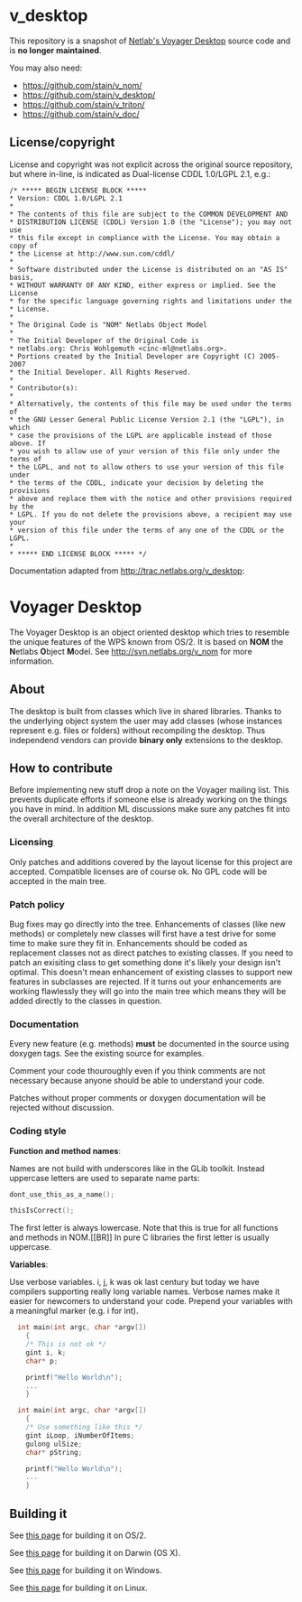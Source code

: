 # v_desktop

This repository is a snapshot of [Netlab's Voyager Desktop](http://trac.netlabs.org/v_desktop) source code and is **no longer maintained**.

You may also need:

* https://github.com/stain/v_nom/
* https://github.com/stain/v_desktop/
* https://github.com/stain/v_triton/
* https://github.com/stain/v_doc/

## License/copyright

License and copyright was not explicit across the original source repository, but where in-line, is indicated as Dual-license CDDL 1.0/LGPL 2.1, e.g.:

```
/* ***** BEGIN LICENSE BLOCK *****
* Version: CDDL 1.0/LGPL 2.1
*
* The contents of this file are subject to the COMMON DEVELOPMENT AND
* DISTRIBUTION LICENSE (CDDL) Version 1.0 (the "License"); you may not use
* this file except in compliance with the License. You may obtain a copy of
* the License at http://www.sun.com/cddl/
*
* Software distributed under the License is distributed on an "AS IS" basis,
* WITHOUT WARRANTY OF ANY KIND, either express or implied. See the License
* for the specific language governing rights and limitations under the
* License.
*
* The Original Code is "NOM" Netlabs Object Model
*
* The Initial Developer of the Original Code is
* netlabs.org: Chris Wohlgemuth <cinc-ml@netlabs.org>.
* Portions created by the Initial Developer are Copyright (C) 2005-2007
* the Initial Developer. All Rights Reserved.
*
* Contributor(s):
*
* Alternatively, the contents of this file may be used under the terms of
* the GNU Lesser General Public License Version 2.1 (the "LGPL"), in which
* case the provisions of the LGPL are applicable instead of those above. If
* you wish to allow use of your version of this file only under the terms of
* the LGPL, and not to allow others to use your version of this file under
* the terms of the CDDL, indicate your decision by deleting the provisions
* above and replace them with the notice and other provisions required by the
* LGPL. If you do not delete the provisions above, a recipient may use your
* version of this file under the terms of any one of the CDDL or the LGPL.
*
* ***** END LICENSE BLOCK ***** */
```

Documentation adapted from <http://trac.netlabs.org/v_desktop>:

# Voyager Desktop

The Voyager Desktop is an object oriented desktop which tries to resemble the unique features of
the WPS known from OS/2.
It is based on **NOM** the **N**etlabs **O**bject **M**odel. See <http://svn.netlabs.org/v_nom> for more information.

## About

The desktop is built from classes which live in shared libraries. 
Thanks to the underlying object system the user may add classes (whose instances
represent e.g. files or folders) without recompiling the desktop. Thus independend
vendors can provide **binary only** extensions to the desktop.

## How to contribute

Before implementing new stuff drop a note on the Voyager mailing list.
This prevents duplicate efforts if someone else is already working on the things you
have in mind. In addition ML discussions make sure any patches fit into the overall
architecture of the desktop.

### Licensing

Only patches and additions covered by the layout license for this project are accepted.
Compatible licenses are of course ok. No GPL code will be accepted in the main tree.

### Patch policy

Bug fixes may go directly into the tree. Enhancements of classes (like new methods) or
completely new classes will first have a test drive for some time to make sure they fit
in. Enhancements should be coded as replacement classes not as direct patches to existing
classes. If you need to patch an exisiting class to get something done it's likely
your design isn't optimal. This doesn't mean enhancement of existing classes to
support new features in subclasses are rejected. If it turns out your enhancements are
working flawlessly they will go into the main tree which means they will be added
directly to the classes in question.

### Documentation

Every new feature (e.g. methods) **must** be documented in the source using doxygen
tags. See the existing source for examples.

Comment your code thouroughly even if you think comments are not necessary because anyone
should be able to understand your code.

Patches without proper comments or doxygen documentation will be rejected without discussion.

### Coding style

**Function and method names**:

Names are not build with underscores like in the GLib toolkit. Instead uppercase letters
are used to separate name parts:

```c
dont_use_this_as_a_name();
```

```c
thisIsCorrect();
```

The first letter is always lowercase. Note that this is true for all functions and methods in NOM.[[BR]]
In pure C libraries the first letter is usually uppercase. 

**Variables**:

Use verbose variables. i, j, k was ok last century but today we have compilers supporting really long
variable names. Verbose names make it easier for newcomers to understand your code. Prepend your variables
with a meaningful marker (e.g. i for int).

```c
  int main(int argc, char *argv[])
    {
    /* This is not ok */
    gint i, k;
    char* p;

    printf("Hello World\n");
    ...
    }
```

```c
  int main(int argc, char *argv[])
    {
    /* Use something like this */
    gint iLoop, iNumberOfItems;
    gulong ulSize;
    char* pString;

    printf("Hello World\n");
    ...
    }
``` 

## Building it

See [this page](http://trac.netlabs.org/v_nom/wiki/BuildNom) for building it on OS/2.

See [this page](http://trac.netlabs.org/v_nom/wiki/BuildNomDarwin) for building it on Darwin (OS X).

See [this page](http://trac.netlabs.org/v_nom/wiki/BuildNomWindows) for building it on Windows.

See [this page](http://trac.netlabs.org/v_nom/wiki/BuildNomLinux) for building it on Linux.

